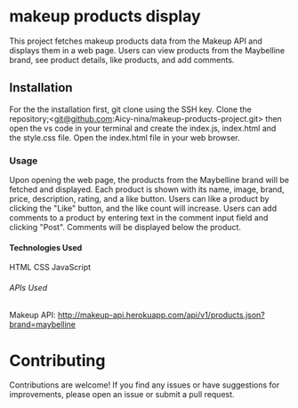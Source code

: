 # makeup products display
This project fetches makeup products data from the Makeup API and displays them in a web page. Users can view products from the Maybelline brand, see product details, like products, and add comments.

## Installation
For the the installation first,
git clone using the SSH key.
Clone the repository;<git@github.com:Aicy-nina/makeup-products-project.git>
then open the vs code in your terminal and create the index.js, index.html and the style.css file.
Open the index.html file in your web browser.

### Usage
Upon opening the web page, the products from the Maybelline brand will be fetched and displayed.
Each product is shown with its name, image, brand, price, description, rating, and a like button.
Users can like a product by clicking the "Like" button, and the like count will increase.
Users can add comments to a product by entering text in the comment input field and clicking "Post".
Comments will be displayed below the product.

#### Technologies Used
HTML
CSS
JavaScript

###### APIs Used
Makeup API: http://makeup-api.herokuapp.com/api/v1/products.json?brand=maybelline

# Contributing
Contributions are welcome! If you find any issues or have suggestions for improvements, please open an issue or submit a pull request.


